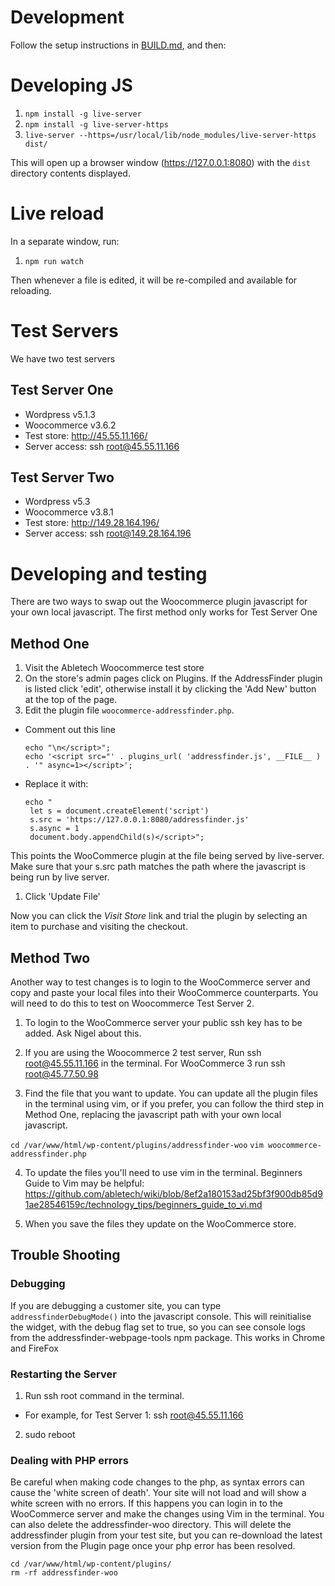# Development

Follow the setup instructions in [BUILD.md](BUILD.md), and then:

# Developing JS

1. `npm install -g live-server`
1. `npm install -g live-server-https`
2. `live-server --https=/usr/local/lib/node_modules/live-server-https dist/`

This will open up a browser window (https://127.0.0.1:8080) with the `dist` directory contents displayed.

# Live reload

In a separate window, run:

1. `npm run watch`

Then whenever a file is edited, it will be re-compiled and available for reloading.

# Test Servers
We have two test servers

## Test Server One
 - Wordpress v5.1.3
 - Woocommerce v3.6.2
 - Test store: http://45.55.11.166/
 - Server access: ssh root@45.55.11.166

 ## Test Server Two
 - Wordpress v5.3
 - Woocommerce v3.8.1
 - Test store: http://149.28.164.196/
 - Server access: ssh root@149.28.164.196

# Developing and testing

There are two ways to swap out the Woocommerce plugin javascript for your own local javascript. The first method only works for Test Server One

## Method One

1. Visit the Abletech Woocommerce test store
1. On the store's admin pages click on Plugins. If the AddressFinder plugin is listed click 'edit', otherwise install it by clicking the 'Add New' button at the top of the page.
1. Edit the plugin file `woocommerce-addressfinder.php`.
  - Comment out this line

    ```
    echo "\n</script>";
    echo '<script src="' . plugins_url( 'addressfinder.js', __FILE__ ) . '" async=1></script>';
    ```

  - Replace it with:

    ```
    echo "
     let s = document.createElement('script')
     s.src = 'https://127.0.0.1:8080/addressfinder.js'
     s.async = 1
     document.body.appendChild(s)</script>";
    ```

  This points the WooCommerce plugin at the file being served by live-server. Make sure that your s.src path matches the path where the javascript is being run by live server.

1. Click 'Update File'

Now you can click the _Visit Store_ link and trial the plugin by selecting an item to purchase and
visiting the checkout.

## Method Two

Another way to test changes is to login to the WooCommerce server and copy and paste your local files into their WooCommerce counterparts. You will need to do this to test on Woocommerce Test Server 2.

1. To login to the WooCommerce server your public ssh key has to be added. Ask Nigel about this.

2. If you are using the Woocommerce 2 test server, Run ssh root@45.55.11.166 in the terminal. For WooCommerce 3 run ssh root@45.77.50.98

3. Find the file that you want to update. You can update all the plugin files in the terminal using vim, or if you prefer, you can follow the third step in Method One, replacing the javascript path with your own local javascript.

`cd /var/www/html/wp-content/plugins/addressfinder-woo`
`vim woocommerce-addressfinder.php`

4. To update the files you'll need to use vim in the terminal. Beginners Guide to Vim may be helpful: https://github.com/abletech/wiki/blob/8ef2a180153ad25bf3f900db85d91ae28546159c/technology_tips/beginners_guide_to_vi.md

5. When you save the files they update on the WooCommerce store.

## Trouble Shooting

### Debugging
  If you are debugging a customer site, you can type `addressfinderDebugMode()` into the javascript console. This will reinitialise the widget,
  with the debug flag set to true, so you can see console logs from the addressfinder-webpage-tools npm package.
  This works in Chrome and FireFox

### Restarting the Server

1. Run ssh root command in the terminal.
  *  For example, for Test Server 1: ssh root@45.55.11.166
2. sudo reboot

### Dealing with PHP errors

Be careful when making code changes to the php, as syntax errors can cause the 'white screen of death'. Your site will not load and will show a white screen with no errors. If this happens you can login in to the WooCommerce server and make the changes using Vim in the terminal. You can also delete the addressfinder-woo directory. This will delete the addressfinder plugin from your test site, but you can re-download the latest version from the Plugin page once your php error has been resolved.

 ```
 cd /var/www/html/wp-content/plugins/
 rm -rf addressfinder-woo
```